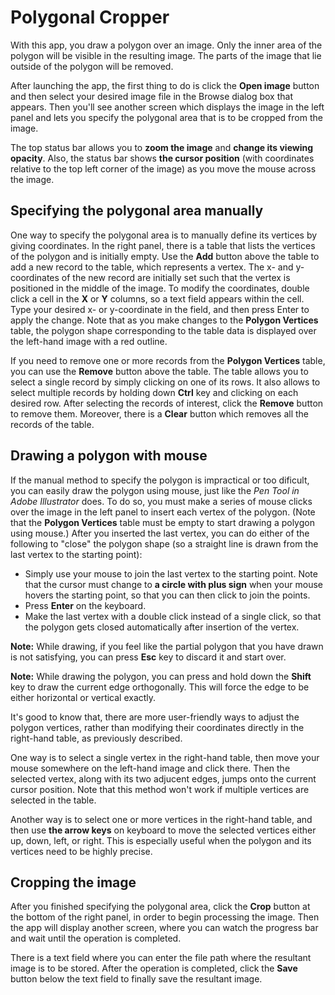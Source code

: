 # Polygonal Cropper
With this app, you draw a polygon over an image. Only the inner area of the polygon will be visible in the resulting image. The parts of the image that lie outside of the polygon will be removed.

After launching the app, the first thing to do is click the **Open image** button and then select your desired image file in the Browse dialog box that appears. Then you'll see another screen which displays the image in the left panel and lets you specify the polygonal area that is to be cropped from the image.

The top status bar allows you to **zoom the image** and **change its viewing opacity**. Also, the status bar shows **the cursor position** (with coordinates relative to the top left corner of the image) as you move the mouse across the image.

## Specifying the polygonal area manually
One way to specify the polygonal area is to manually define its vertices by giving coordinates. In the right panel, there is a table that lists the vertices of the polygon and is initially empty. Use the **Add** button above the table to add a new record to the table, which represents a vertex. The x- and y-coordinates of the new record are initially set such that the vertex is positioned in the middle of the image. To modify the coordinates, double click a cell in the **X** or **Y** columns, so a text field appears within the cell. Type your desired x- or y-coordinate in the field, and then press Enter to apply the change. Note that as you make changes to the **Polygon Vertices** table, the polygon shape corresponding to the table data is displayed over the left-hand image with a red outline.

If you need to remove one or more records from the **Polygon Vertices** table, you can use the **Remove** button above the table. The table allows you to select a single record by simply clicking on one of its rows. It also allows to select multiple records by holding down **Ctrl** key and clicking on each desired row. After selecting the records of interest, click the **Remove** button to remove them. Moreover, there is a **Clear** button which removes all the records of the table.

## Drawing a polygon with mouse
If the manual method to specify the polygon is impractical or too dificult, you can easily draw the polygon using mouse, just like the *Pen Tool in Adobe Illustrator* does. To do so, you must make a series of mouse clicks over the image in the left panel to insert each vertex of the polygon. (Note that the **Polygon Vertices** table must be empty to start drawing a polygon using mouse.) After you inserted the last vertex, you can do either of the following to "close" the polygon shape (so a straight line is drawn from the last vertex to the starting point):

- Simply use your mouse to join the last vertex to the starting point. Note that the cursor must change to **a circle with plus sign** when your mouse hovers the starting point, so that you can then click to join the points.
- Press **Enter** on the keyboard.
- Make the last vertex with a double click instead of a single click, so that the polygon gets closed automatically after insertion of the vertex.

**Note:** While drawing, if you feel like the partial polygon that you have drawn is not satisfying, you can press **Esc** key to discard it and start over.

**Note:** While drawing the polygon, you can press and hold down the **Shift** key to draw the current edge orthogonally. This will force the edge to be either horizontal or vertical exactly.

It's good to know that, there are more user-friendly ways to adjust the polygon vertices, rather than modifying their coordinates directly in the right-hand table, as previously described.

One way is to select a single vertex in the right-hand table, then move your mouse somewhere on the left-hand image and click there. Then the selected vertex, along with its two adjucent edges, jumps onto the current cursor position. Note that this method won't work if multiple vertices are selected in the table.

Another way is to select one or more vertices in the right-hand table, and then use **the arrow keys** on keyboard to move the selected vertices either up, down, left, or right. This is especially useful when the polygon and its vertices need to be highly precise.

## Cropping the image
After you finished specifying the polygonal area, click the **Crop** button at the bottom of the right panel, in order to begin processing the image. Then the app will display another screen, where you can watch the progress bar and wait until the operation is completed.

There is a text field where you can enter the file path where the resultant image is to be stored. After the operation is completed, click the **Save** button below the text field to finally save the resultant image.
